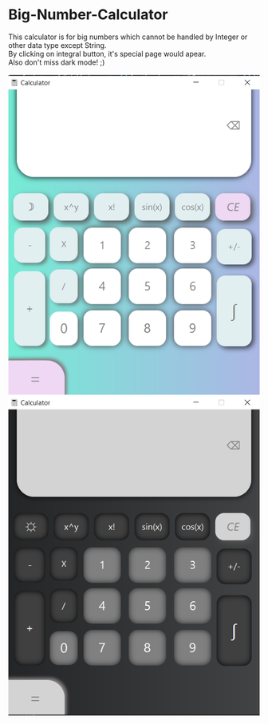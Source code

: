 # Big-Number-Calculator
This calculator is for big numbers which cannot be handled by Integer or other data type except String.
<br />By clicking on integral button, it's special page would apear.
<br />Also don't miss dark mode! ;)
<br/><br/>
![alt text](https://github.com/ayadaRD/Big-Number-Calculator/blob/master/1.png)
![alt text](https://github.com/ayadaRD/Big-Number-Calculator/blob/master/2.png)
